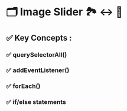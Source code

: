 # 🗂️ Image Slider 🏞️ ↔ 🌄 
## ✅ Key Concepts :
### ✅ querySelectorAll()
### ✅ addEventListener()
### ✅ forEach()
### ✅ if/else statements
